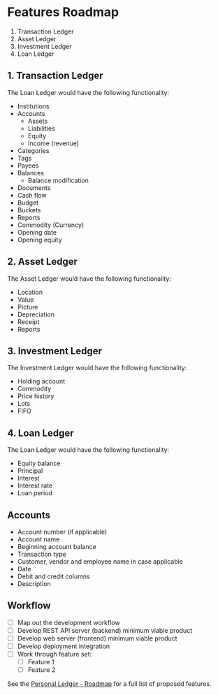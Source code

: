 # Features Roadmap

1. Transaction Ledger
3. Asset Ledger
4. Investment Ledger
5. Loan Ledger

## 1. Transaction Ledger

The Loan Ledger would have the following functionality:

* Institutions 
* Accounts
	* Assets
	* Liabilities 
	* Equity
	* Income (revenue)
* Categories 
* Tags
* Payees
* Balances
	* Balance modification
* Documents
* Cash flow
* Budget 
* Buckets
* Reports
* Commodity (Currency)
* Opening date
* Opening equity

## 2. Asset Ledger 

The Asset Ledger would have the following functionality:

* Location 
* Value
* Picture
* Depreciation 
* Receipt
* Reports

## 3. Investment Ledger

The Investment Ledger would have the following functionality:

- Holding account
- Commodity
- Price history
- Lots
- FIFO

## 4. Loan Ledger

The Loan Ledger would have the following functionality:

- Equity balance
- Principal
- Interest
- Interest rate
- Loan period

## Accounts

- Account number (if applicable)
- Account name
- Beginning account balance
- Transaction type
- Customer, vendor and employee name in case applicable
- Date 
- Debit and credit columns 
- Description


## Workflow
- [ ] Map out the development workflow
- [ ] Develop REST API server (backend) minimum viable product
- [ ] Develop web server (frontend) minimum viable product
- [ ] Develop deployment integration 
- [ ] Work through feature set:
    - [ ] Feature 1
    - [ ] Feature 2 

See the [Personal Ledger - Roadmap](https://github.com/users/IanTeda/projects/1) for a full list of proposed features.

